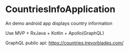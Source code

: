 # CountriesInfoApplication
An demo android app displays country information

Use MVP + RxJava + Kotlin + Apollo(GraphQL)

GraphQL public api:
https://countries.trevorblades.com/
